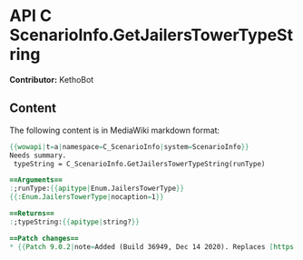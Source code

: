 # API C ScenarioInfo.GetJailersTowerTypeString

**Contributor:** KethoBot

## Content

The following content is in MediaWiki markdown format:

```mediawiki
{{wowapi|t=a|namespace=C_ScenarioInfo|system=ScenarioInfo}}
Needs summary.
 typeString = C_ScenarioInfo.GetJailersTowerTypeString(runType)

==Arguments==
:;runType:{{apitype|Enum.JailersTowerType}}
{{:Enum.JailersTowerType|nocaption=1}}

==Returns==
:;typeString:{{apitype|string?}}

==Patch changes==
* {{Patch 9.0.2|note=Added (Build 36949, Dec 14 2020). Replaces [https://github.com/Gethe/wow-ui-source/commit/69a65f2a9a46aa46efef20e6f4510ea03b43e660#diff-9a619845e6ad062d640fa2b6dbea434c77a2ca059df56e5158a71a23fd53e243L209 JAILERS_TOWER_LEVEL_TYPE_STRINGS]}}
```